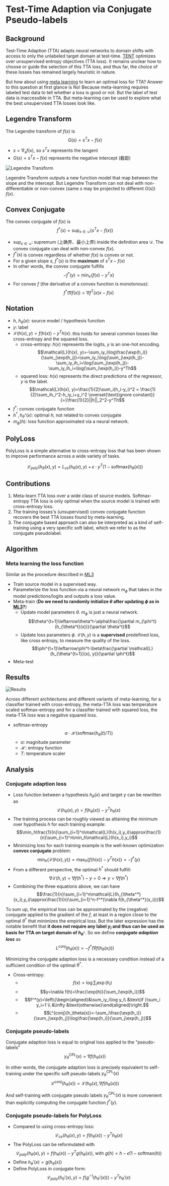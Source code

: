 # Test-Time Adaption via Conjugate Pseudo-labels
## Background
Test-Time Adaption (TTA) adapts neural networks to domain shifts with access to only the unlabeled target domain at test-time. [TENT](Domain%20Adaption%20(Survey).md#tent-test-entropy-minimization) optimizes over unsupervised entropy objectives (TTA loss). It remains unclear how to choose or guide the selection of this TTA loss, and thus far, the choice of these losses has remained largely heuristic in nature.

But how about using [meta learning](ML3.md) to learn an optimal loss for TTA? Answer to this question at first glance is No! Because meta-learning requires labeled test data to tell whether a loss is good or not. But the label of test data is inaccessible in TTA. But meta-learning can be used to explore what the best unsupervised TTA losses look like.

## Legendre Transform
The Legendre transform of $f(x)$ is 
$$G(s)=s^Tx-f(x)$$
- $s=\nabla_xf(x)$, so $s^Tx$ represents the tangent 
- $G(s)=s^Tx-f(x)$ represents the negative intercept (截距)

![Legendre Transform](Images/Legendre_transform.png)

Legendre Transform outputs a new function model that map between the slope and the intercept. But Legendre Transform can not deal with non-differentiable or non-convex (same $s$ may be projected to different $G(s)$) $f(x)$.

## Convex Conjugate
The convex conjugate of $f(x)$ is
$$f^*(s)=\sup_{x\in\mathcal{D}}\{s^Tx-f(x)\}$$
- $\sup_{x\in\mathcal{D}}$: supremum (上确界、最小上界) inside the definition area $\mathcal{D}$. The convex conjugate can deal with non-convex $f(x)$.
- $f^*(s)$ is convex regardless of whether $f(x)$ is convex or not.
- For a given slope $s$, $f^*(s)$ is the **maximum** of $s^Tx-f(x)$
- In other words, the convex conjugate fulfills
$$-f^*(y)=\min_x\{f(x)-y^Tx\}$$
- For convex $f$ (the derivative of a convex function is monotonous):
  $$f^*(\nabla f(x))=\nabla f^T(x)x-f(x)$$

##  Notation
- $h,\ h_{\theta}(x)$: source model / hypothesis function
- $y$: label
- $\mathcal{L}(h(x), y)=f(h(x))-y^Th(x)$: this holds for several common losses like cross-entropy and the squared loss.
  - cross-entropy: $h(x)$ represents the logits, $y$ is an one-hot encoding.
    $$\mathcal{L}(h(x), y)=-\sum_iy_i\log\frac{\exp(h_i)}{\sum_j\exp(h_j)}=\sum_iy_i\log(\sum_j\exp(h_j))-\sum_iy_ih_i=\log(\sum_j\exp(h_j))-\sum_iy_ih_i=\log(\sum_i\exp(h_i))-y^Th$$
  - squared loss: $h(x)$ represents the direct predictions of the regressor, $y$ is the label.
    $$\mathcal{L}(h(x), y)=\frac{1}{2}\sum_i(h_i-y_i)^2 = \frac{1}{2}\sum_ih_i^2-h_iy_i+y_i^2 \overset{\text{ignore constant}}{=}\frac{1}{2}||h||_2^2-y^Th$$
- $f^*$: convex conjugate function
- $h^*, h_{\theta^*}(x)$: optimal $h$, not related to convex conjugate
- $m_\phi(h)$: loss function approximated via a neural network.

## PolyLoss
PolyLoss is a simple alternative to cross-entropy loss that has been shown to improve performance across a wide variety of tasks.

$$\begin{equation}
\tag{PolyLoss}
\mathcal{L}_{poly}(h_\theta(x),y)=L_{ce}(h_\theta(x),y)+\epsilon\cdot y^T(1-\text{softmax}(h_\theta(x)))
\end{equation}$$

## Contributions
1. Meta-learn TTA loss over a wide class of source models. Softmax-entropy TTA loss is only optimal when the source model is trained with cross-entropy loss.
2. The training losses's (unsupervised) convex conjugate function recovers the best TTA losses found by meta-learning.
3. The conjugate based approach can also be interpreted as a kind of self-training using a very specific soft label, which we refer to as the conjugate pseudolabel.

## Algorithm
### Meta learning the loss function
Similar as the procedure described in [ML3](ML3.md)
- Train source model in a supervised way.
- Parameterize the loss function via a neural network $m_\phi$ that takes in the model predictions/logits and outputs a loss value.
- Meta-train (**Do we need to randomly initialize $\theta$ after updating $\phi$ as in [ML3](ML3.md)?**)
  - Update model parameters $\theta$. $m_\phi$ is just a neural network.
  $$\theta^{t+1}\leftarrow\theta^t-\alpha\frac{\partial m_{\phi^t}(h_{\theta^t}(x))}{\partial \theta^t}$$
  - Update loss parameters $\phi$. $\mathcal{L}(h,y)$ is a **supervised** predefined loss, like cross entropy, to measure the quality of the loss.
  $$\phi^{t+1}\leftarrow\phi^t-\beta\frac{\partial \mathcal{L}(h_{\theta^{t+1}}(x), y)}{\partial \phi^t}$$
- Meta-test

## Results
![Results](Images/TTAvCP_plots.png)

Across different architectures and different variants of meta-learning, for a classifier trained with cross-entropy, the meta-TTA loss was temperature scaled softmax-entropy and for a classifier trained with squared loss, the meta-TTA loss was a negative squared loss.

- softmax-entropy 
  $$\alpha\cdot\mathcal{H}(\text{softmax}(h_\theta(t)/T))$$
  - $\alpha$: magnitude parameter
  - $\mathcal{H}$: entropy function
  - $T$: temperature scaler

## Analysis
### Conjugate adaption loss
- Loss function between a hypothesis $h_\theta(x)$ and target $y$ can be rewritten as 
  $$\begin{equation}
    \tag{original loss}    
    \mathcal{L}(h_\theta(x), y)=f(h_\theta(x))-y^Th_\theta(x)
    \end{equation}$$
- The training process can be roughly viewed as attaining the minimum over hypothesis $h$ for each training example:
  $$\min_h\frac{1}{n}\sum_{i=1}^n\mathcal{L}(h(x_i),y_i)\approx\frac{1}{n}\sum_{i=1}^n\min_h\mathcal{L}(h(x_i),y_i)$$
- Minimizing loss for each training example is the well-known optimization **convex conjugate** problem:
  $$\min_h\{\mathcal{L}(h(x),y)\}=\max_h\{f(h(x))-y^Th(x)\}=-f^*(y)$$
- From a different perspective, the optimal $h^*$ should fulfill:
  $$\nabla \mathcal{L}(h,y)=\nabla f(h^*)-y=0\Rightarrow y=\nabla f(h^*)$$
- Combining the three equations above, we can have
  $$\frac{1}{n}\sum_{i=1}^n\mathcal{L}(h_{\theta^*}(x_i),y_i)\approx\frac{1}{n}\sum_{i=1}^n-f^*(\nabla f(h_{\theta^*}(x_i)))$$

To sum up, the empirical loss can be approximated by the (negative) conjugate applied to the gradient of the $f$, at least in a region close to the optimal $\theta^*$ that minimizes the empirical loss. But the later expression has the notable benefit that **it does not require any label $y_i$ and thus can be used as basis for TTA on target domain of $h_{\theta^*}$**. So we define ***conjugate adaption loss*** as
$$L^{conj}(h_\theta(x))=-f^*(\nabla f(h_{\theta}(x_i)))$$

Minimizing the conjugate adaption loss is a necessary condition instead of a sufficient condition of the optimal $\theta^*$.

- Cross-entropy:
  - $$f(x)=\log\sum_i\exp(h_i)$$
  - $$y=\nabla f(h)=\frac{\exp(h)}{\sum_i\exp(h_i)}$$
  - $$f^*(y)=\left\{\begin{aligned}&\sum_iy_i\log y_i\ &\text{if }\sum_i y_i=1 \\ &\infty &\text{otherwise}\end{aligned}\right.$$
  - $$L^{conj}(h_\theta(x))=-\sum_i\frac{\exp(h_i)}{\sum_j\exp(h_j)}\log\frac{\exp(h_i)}{\sum_j\exp(h_j)}$$

### Conjugate pseudo-labels
Conjugate adaption loss is equal to original loss applied to the "pseudo-labels"
$$\begin{equation}
\tag{conjugate pseudo-labels}
y_\theta^{\text{CPL}}(x)=\nabla f(h_\theta(x))
\end{equation}$$

In other words, the conjugate adaption loss is precisely equivalent to self-training under the specific soft pseudo-labels $y_\theta^{\text{CPL}}(x)$
$$\mathcal{L}^{conj}(h_\theta(x))=\mathcal{L}(h_\theta(x),\nabla f(h_\theta(x)))$$

And self-training with conjugate pseudo labels $y_\theta^{\text{CPL}}(x)$ is more convenient than explicitly computing the conjugate function $f^*(y)$.

### Conjugate pseudo-labels for PolyLoss
- Compared to using cross-entropy loss:
  $$\mathcal{L}_{ce}(h_\theta(x), y)=f(h_\theta(x))-y^Th_\theta(x)$$
- The PolyLoss can be reformulated with
  $$\mathcal{L}_{poly}(h_\theta(x), y)=f(h_\theta(x))-y^Tg(h_\theta(x)),\ \text{with }g(h)=h-\epsilon(1-\text{softmax}(h))$$
- Define $h_\theta'(x)=g(h_\theta(x))$
- Define PolyLoss in conjugate form:
  $$\mathcal{L}_{poly}(h_\theta'(x), y)=f(g^{-1}(h_\theta'(x)))-y^Th_\theta'(x)$$